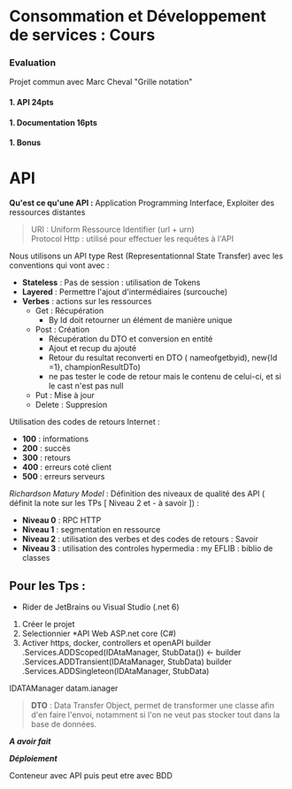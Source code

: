 # Consommation et Développement de services : Cours 

### Evaluation

Projet commun avec Marc Cheval
"Grille notation"

#### 1. **API** 24pts
#### 1. **Documentation** 16pts
#### 1. **Bonus**

# API
**Qu'est ce qu'une API :** Application Programming Interface, Exploiter des ressources distantes 
> URI : Uniform Ressource Identifier (url + urn)  
> Protocol Http : utilisé pour effectuer les requêtes à l'API

Nous utilisons un API type Rest (Representationnal State Transfer) avec les conventions qui vont avec : 
- **Stateless** : Pas de session : utilisation de Tokens
- **Layered** : Permettre l'ajout d'intermédiaires (surcouche)
- **Verbes** : actions sur les ressources 
    - Get : Récupération
        - By Id doit retourner un élément de manière unique
    - Post : Création 
        - Récupération du DTO et conversion en entité
        - Ajout et recup du ajouté 
        - Retour du resultat reconverti en DTO ( nameofgetbyid), new{Id =1}, championResultDTo)
        - ne pas tester le code de retour mais le contenu de celui-ci, et si le cast n'est pas null  
    - Put : Mise à jour
    - Delete : Suppresion

Utilisation des codes de retours Internet : 
- **100** : informations
- **200** : succès
- **300** : retours
- **400** : erreurs coté client
- **500** : erreurs serveurs 

*Richardson Matury Model* :  Définition des niveaux de qualité des API ( définit la note sur les TPs [ Niveau 2 et - à savoir ]) :
- **Niveau 0** : RPC HTTP
- **Niveau 1** : segmentation en ressource
- **Niveau 2** : utilisation des verbes et des codes de retours : Savoir
- **Niveau 3** : utilisation des controles hypermedia 
: my EFLIB : biblio de classes
## Pour les Tps : 
- Rider de JetBrains ou Visual Studio (.net 6)

1. Créer le projet
2. Selectionnier *API Web ASP.net core (C#)
3. Activer https, docker, controllers et openAPI
builder .Services.ADDScoped(IDAtaManager, StubData()) <-
builder .Services.ADDTransient(IDAtaManager, StubData)
builder .Services.ADDSingleteon(IDAtaManager, StubData)

IDATAManager datam.ianager


> **DTO** : Data Transfer Object, permet de transformer une classe afin d'en faire l'envoi, notamment si l'on ne veut pas stocker tout dans la base de données. 

***A avoir fait***

***Déploiement***

Conteneur avec API puis peut etre avec BDD
